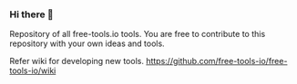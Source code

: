 ### Hi there 👋

Repository of all free-tools.io tools. You are free to contribute to this repository with your own ideas and tools.

Refer wiki for developing new tools.
https://github.com/free-tools-io/free-tools-io/wiki

